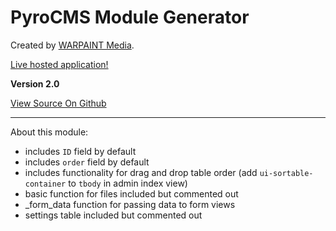 PyroCMS Module Generator
========================

Created by [WARPAINT Media](http://warpaintmedia.ca/ "Created By WARPAINT Media").

[Live hosted application!](dev.warpaintmedia.ca/pyro-module-generator/ "PyroCMS Module Generator Website")

**Version 2.0**

[View Source On Github](https://github.com/james2doyle/pyro-module-generator "PyroCMS Module Generator On Github")

---

About this module:

* includes `ID` field by default
* includes `order` field by default
* includes functionality for drag and drop table order (add `ui-sortable-container` to `tbody` in admin index view)
* basic function for files included but commented out
* \_form\_data function for passing data to form views
* settings table included but commented out
